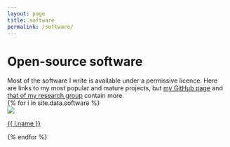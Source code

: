 ```yaml
---
layout: page
title: software
permalink: /software/
---
```


# Open-source software

<div class="message">
Most of the software I write is available under a permissive licence. Here are links to my most popular and mature projects, but <a href="https://github.com/hugoledoux">my GitHub page</a> and <a href="https://github.com/tudelft3d">that of my research group</a> contain more.
</div>

<div class="grid">
  {% for i in site.data.software %}
  <div class="unit one-third">
    <a href="{{ i.url }}" title="{{ i.description }}">
    <img src="{{ "/img/software/" | append: i.image | prepend: site.baseurl }}"/>
    <p>{{ i.name }}</p>
    </a>
  </div>
  {% endfor %}
</div>

